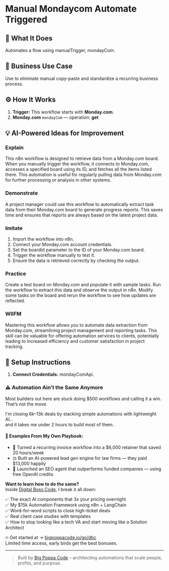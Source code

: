 # Manual Mondaycom Automate Triggered
  ## 🚀 What It Does
  Automates a flow using manualTrigger, mondayCom.
  
  ## 💼 Business Use Case
  Use to eliminate manual copy-paste and standardize a recurring business process.
  
  ## ⚙️ How It Works
  1. **Trigger:** This workflow starts with **Monday.com**.
  2. **Monday.com** `mondayCom` — operation: **get**
  
  ## 💡 AI-Powered Ideas for Improvement
  ### Explain
This n8n workflow is designed to retrieve data from a Monday.com board. When you manually trigger the workflow, it connects to Monday.com, accesses a specified board using its ID, and fetches all the items listed there. This automation is useful for regularly pulling data from Monday.com for further processing or analysis in other systems.

### Demonstrate
A project manager could use this workflow to automatically extract task data from their Monday.com board to generate progress reports. This saves time and ensures that reports are always based on the latest project data.

### Imitate
1. Import the workflow into n8n.
2. Connect your Monday.com account credentials.
3. Set the boardId parameter to the ID of your Monday.com board.
4. Trigger the workflow manually to test it.
5. Ensure the data is retrieved correctly by checking the output.

### Practice
Create a test board on Monday.com and populate it with sample tasks. Run the workflow to extract this data and observe the output in n8n. Modify some tasks on the board and rerun the workflow to see how updates are reflected.

### WIIFM
Mastering this workflow allows you to automate data extraction from Monday.com, streamlining project management and reporting tasks. This skill can be valuable for offering automation services to clients, potentially leading to increased efficiency and customer satisfaction in project tracking.
  
  ## 🔧 Setup Instructions
  1. **Connect Credentials:** mondayComApi.
  
### ⚠️ Automation Ain’t the Same Anymore

Most builders out here are stuck doing $500 workflows and calling it a win.  
That’s not the move.  

I'm closing $6k–$13k deals by stacking simple automations with lightweight AI...  
and it takes me under 2 hours to build most of them.

#### 🧠 Examples From My Own Playbook:
- 🔁 Turned a recurring invoice workflow into a $6,000 retainer that saved 20 hours/week  
- ⚖️ Built an AI-powered lead gen engine for law firms — they paid $13,000 happily  
- 🚀 Launched an SEO agent that outperforms funded companies — using free OpenAI credits  

**Want to learn how to do the same?**  
Inside [Digital Boss Code](https://bigpoppacode.io/go/dbc), I break it all down:

✅ The exact AI components that 3x your pricing overnight  
✅ My $15k Automation Framework using n8n + LangChain  
✅ Word-for-word scripts to close high-ticket deals  
✅ Real client case studies with templates  
✅ How to stop looking like a tech VA and start moving like a Solution Architect  

🔥 Get started at → [bigpoppacode.io/go/dbc](https://bigpoppacode.io/go/dbc)  
Limited time access, early birds get the best bonuses.

---
> Built by [Big Poppa Code](https://bigpoppacode.io) – architecting automations that scale people, profits, and purpose.
  